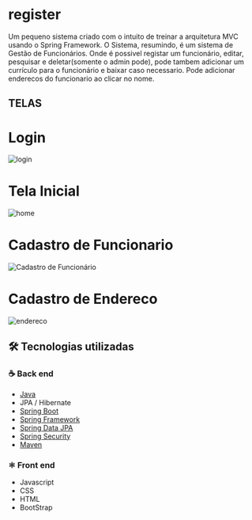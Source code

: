# register
Um pequeno sistema criado com o intuito de treinar a arquitetura MVC usando o Spring Framework. O Sistema, resumindo, é um sistema de Gestão de Funcionários. Onde é possivel registar um funcionário, editar, pesquisar e deletar(somente o admin pode), pode tambem adicionar um currículo para o funcionário e baixar caso necessario. Pode adicionar enderecos do funcionario ao clicar no nome.

## TELAS

# Login
![login](https://user-images.githubusercontent.com/56709665/136373285-fbd79961-5e42-4111-9beb-0cb7022112a9.jpg)

# Tela Inicial
![home](https://user-images.githubusercontent.com/56709665/136374151-109b345c-ece1-42f6-a093-7d023db3940d.jpg)

# Cadastro de Funcionario
![Cadastro de Funcionário](https://user-images.githubusercontent.com/56709665/136374673-85d0a76d-ace0-4d22-9033-853d756c67a4.png)

# Cadastro de Endereco
![endereco](https://user-images.githubusercontent.com/56709665/136374782-7499e9ef-9e77-48ba-bcba-d6a23322654c.jpg)

## 🛠 Tecnologias utilizadas
### :coffee: Back end
- [Java](https://www.oracle.com/br/java/)
- JPA / Hibernate
- [Spring Boot](https://spring.io/projects/spring-boot)
- [Spring Framework](https://spring.io/projects/spring-framework)
- [Spring Data JPA](https://spring.io/projects/spring-data-jpa) 
- [Spring Security](https://spring.io/projects/spring-security)
- [Maven](https://maven.apache.org/)

### ⚛️ Front end
- Javascript
- CSS
- HTML
- BootStrap

